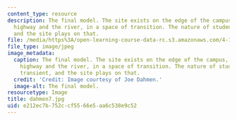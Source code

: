 ```yaml
---
content_type: resource
description: The final model. The site exists on the edge of the campus, between the
  highway and the river, in a space of transition. The nature of student life is transient,
  and the site plays on that.
file: /media/https%3A/open-learning-course-data-rc.s3.amazonaws.com/4-155b-architectural-design-level-iii-a-student-center-for-mit-fall-2004/e212ec7b752ccf5566e5aa6c538e9c52_dahmen7.jpg
file_type: image/jpeg
image_metadata:
  caption: The final model. The site exists on the edge of the campus, between the
    highway and the river, in a space of transition. The nature of student life is
    transient, and the site plays on that.
  credit: 'Credit: Image courtesy of Joe Dahmen.'
  image-alt: The final model.
resourcetype: Image
title: dahmen7.jpg
uid: e212ec7b-752c-cf55-66e5-aa6c538e9c52
---
```

